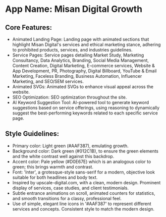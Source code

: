# **App Name**: Misan Digital Growth

## Core Features:

- Animated Landing Page: Landing page with animated sections that highlight Misan Digital's services and ethical marketing stance, adhering to prohibited products, services, and industries guidelines.
- Service Pages: Service pages detailing Market Study, Marketing Consultancy, Data Analytics, Branding, Social Media Management, Content Creation, Digital Marketing, E-commerce services, Website & App Development, PR, Photography, Digital Billboard, YouTube & Email Marketing, Faceless Branding, Business Automation, Influencer Marketing, and SEO/SEM services.
- Animated SVGs: Animated SVGs to enhance visual appeal across the website.
- SEO Optimization: SEO optimization throughout the site.
- AI Keyword Suggestion Tool: AI-powered tool to generate keyword suggestions based on service offerings, using reasoning to dynamically suggest the best-performing keywords related to each specific service page.

## Style Guidelines:

- Primary color: Light green (#AAF387), emulating growth.
- Background color: Dark green (#012C1B), to ensure the green elements and the white contrast well against this backdrop.
- Accent color: Pale yellow (#D0E67E) which is an analogous color to green; this brings warmth and contrast.
- Font: 'Inter', a grotesque-style sans-serif for a modern, objective look suitable for both headlines and body text.
- Inspired by upscale-digital.com, with a clean, modern design. Prominent display of services, case studies, and client testimonials.
- Subtle entrance animations on scroll, animated counters for statistics, and smooth transitions for a classy, professional feel.
- Use of simple, elegant line icons in '#AAF387' to represent different services and concepts. Consistent style to match the modern design.